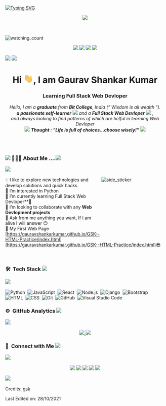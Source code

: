 [![Typing SVG](https://readme-typing-svg.herokuapp.com?font=Architects+Daughter&color=FF7722&size=30&lines=Hey!+It's+Gaurav!;Learning+Web+Development...;I'm+also+Mining+Engineer;And+I'm+a+proud+INDIAN)](https://git.io/typing-svg)
<p align="center">
  <img src="https://github.com/thompsonemerson/thompsonemerson/raw/master/cover-thompson.png" height="200"/>
</p>

<br>

<p align="left"> 
<img src="https://komarev.com/ghpvc/?username=gauravshankarkumar&color=brightgreen" alt="watching_count" />
 </p>
 <p align="center">
<img src="https://img.shields.io/badge/Age-27-blue" />
  <img src="https://img.shields.io/badge/Focus-Fullstack%20Learning-blue" />
  <img src="https://img.shields.io/badge/Lives-India%20-blue" />
  <img src="https://img.shields.io/badge/Languages-English%20%26%20Hindi-blue" />
</p>
<img src="https://user-images.githubusercontent.com/73097560/115834477-dbab4500-a447-11eb-908a-139a6edaec5c.gif">
<img src="https://user-images.githubusercontent.com/73097560/115834477-dbab4500-a447-11eb-908a-139a6edaec5c.gif">
<h1 align="center">Hi <img src="https://raw.githubusercontent.com/ABSphreak/ABSphreak/master/gifs/Hi.gif" width="30px">, I am Gaurav Shankar Kumar </h1>
<h3 align="center">Learning Full Stack Web Devloper  </h3>

</p>



<p align="center">
  <em>
    Hello, I am  a <b>graduate</b> from <b>Bit College</b>, India (" Wisdom is all wealth ")</a>. <br>
    <b>a passionate self-learner</b> <img src="https://github.com/TheDudeThatCode/TheDudeThatCode/blob/master/Assets/Developer.gif" width="30px"> and a <b>Full Stack Web Devloper</b>&nbsp;<img src="https://github.com/TheDudeThatCode/TheDudeThatCode/blob/master/Assets/Designer.gif" width="36px">&nbsp,<br>and always looking to find patterns of which are helful in learning Web Devloper 
  </em> 
  <br>
  <img src="https://media.giphy.com/media/gH3LO09IOiZIqePwv9/giphy.gif" width="50" /> <b><i align="center">Thought : "Life is full of choices…choose wisely!”</i></b> <img src="https://media.giphy.com/media/qjqUcgIyRjsl2/giphy.gif" width="50" />
</p>
<br><br>

### <img src="https://media.giphy.com/media/iY8CRBdQXODJSCERIr/giphy.gif" width="30px">&nbsp;👨🏻‍💻 About Me ....<img src = "https://media0.giphy.com/media/KDDpcKigbfFpnejZs6/giphy.gif?cid=ecf05e47oy6f4zjs8g1qoiystc56cu7r9tb8a1fe76e05oty&rid=giphy.gif" bottom margin=0 width = 200px>

<img src="https://user-images.githubusercontent.com/73097560/115834477-dbab4500-a447-11eb-908a-139a6edaec5c.gif">
<p align="left">

  <img align="right" width=200px height=200px alt="side_sticker" src="https://media.giphy.com/media/TEnXkcsHrP4YedChhA/giphy.gif" />

💡 I like to explore new technologies and develop solutions and quick hacks <br>
👀 I’m interested in Python<br>
🌱 I’m currently learning Full Stack Web Devloper**🥰<br>
🔭 I’m looking to collaborate with any **Web Devlopment projects**<br>
💬 Ask from me anything you want, If I am alive I will answer 😉<br>
📰 My First Web Page [https://gauravshankarkumar.github.io/GSK--HTML-Practice/index.html](https://gauravshankarkumar.github.io/GSK--HTML-Practice/index.html)😎<br><br><br>
 
### 🛠 &nbsp;Tech Stack <img src = "https://media2.giphy.com/media/QssGEmpkyEOhBCb7e1/giphy.gif?cid=ecf05e47a0n3gi1bfqntqmob8g9aid1oyj2wr3ds3mg700bl&rid=giphy.gif" width = 32px>
<img src="https://user-images.githubusercontent.com/73097560/115834477-dbab4500-a447-11eb-908a-139a6edaec5c.gif">
<p align="left">
  
![Python](https://img.shields.io/badge/-Python-05122A?style=flat&logo=python)&nbsp;
![JavaScript](https://img.shields.io/badge/-JavaScript-05122A?style=flat&logo=javascript)&nbsp;
![React](https://img.shields.io/badge/-React-05122A?style=flat&logo=react)&nbsp;
![Node.js](https://img.shields.io/badge/-Node.js-05122A?style=flat&logo=node.js)&nbsp;
![Django](https://img.shields.io/badge/-Django-05122A?style=flat&logo=django&logoColor=092E20)&nbsp;
![Bootstrap](https://img.shields.io/badge/-Bootstrap-05122A?style=flat&logo=bootstrap&logoColor=563D7C)\
![HTML](https://img.shields.io/badge/-HTML-05122A?style=flat&logo=HTML5)&nbsp;
![CSS](https://img.shields.io/badge/-CSS-05122A?style=flat&logo=CSS3&logoColor=1572B6)&nbsp;
![Git](https://img.shields.io/badge/-Git-05122A?style=flat&logo=git)&nbsp;
![GitHub](https://img.shields.io/badge/-GitHub-05122A?style=flat&logo=github)&nbsp;
![Visual Studio Code](https://img.shields.io/badge/-Visual%20Studio%20Code-05122A?style=flat&logo=visual-studio-code&logoColor=007ACC)&nbsp;

### ⚙️ &nbsp;GitHub Analytics <img src = "https://i.pinimg.com/originals/65/c4/f4/65c4f452571be1261e9c623f7da488ac.gif" width = 35px>
<img src="https://user-images.githubusercontent.com/73097560/115834477-dbab4500-a447-11eb-908a-139a6edaec5c.gif">

<p align="center">
<a href="https://github.com/gauravshankarkumar">
  <img height="180em" src="https://github-readme-stats-eight-theta.vercel.app/api?username=gauravshankarkumar&show_icons=true&theme=algolia&include_all_commits=true&count_private=true"/>
  <img height="180em" src="https://github-readme-stats-eight-theta.vercel.app/api/top-langs/?username=gauravshankarkumar&layout=compact&langs_count=8&theme=algolia"/>
</a>
</p>

### 🤝 &nbsp;Connect with Me <img src='https://raw.githubusercontent.com/ShahriarShafin/ShahriarShafin/main/Assets/handshake.gif' width="100px"> 
<img src="https://user-images.githubusercontent.com/73097560/115834477-dbab4500-a447-11eb-908a-139a6edaec5c.gif">
<p align="center">
<a href="https://www.linkedin.com/in/gauravshankarkumar/"><img src="https://img.shields.io/badge/-Gaurav%20Shankar%20Kumar-0077B5?style=flat&logo=Linkedin&logoColor=white"/></a>
<a href="mailto:gauravshankarkumar@gmail.com"><img src="https://img.shields.io/badge/-gauravshankarkumar@gmail.com-D14836?style=flat&logo=Gmail&logoColor=white"/></a>
<a href="https://www.instagram.com/gauravshankarkumar/"><img src="https://img.shields.io/badge/-@gauravshankarkumar-E4405F?style=flat&logo=Instagram&logoColor=white"/></a>
<a href="https://www.facebook.com/gauravshankarkumar"><img src="https://img.shields.io/badge/-@gauravshankarkumar-1877F2?style=flat&logo=Facebook&logoColor=white"/></a>
<a href="https://twitter.com/gauravshankarkr"><img src="https://img.shields.io/badge/-@gauravshankarkr-BD081C?style=flat&logo=Twitter&logoColor=white"/></a>
</p>

<img src="https://user-images.githubusercontent.com/73097560/115834477-dbab4500-a447-11eb-908a-139a6edaec5c.gif">

Credits: [gsk](https://github.com/gauravshankarkumar)

Last Edited on: 28/10/2021





